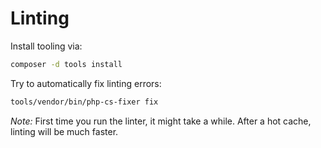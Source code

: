 # Linting

Install tooling via:

```bash
composer -d tools install
```

Try to automatically fix linting errors:

```bash
tools/vendor/bin/php-cs-fixer fix
```

_Note:_ First time you run the linter, it might take a while. After a hot cache, linting will be much faster.
